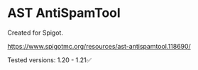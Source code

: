 # AST AntiSpamTool

Created for Spigot.

https://www.spigotmc.org/resources/ast-antispamtool.118690/

Tested versions:
1.20 - 1.21✅
